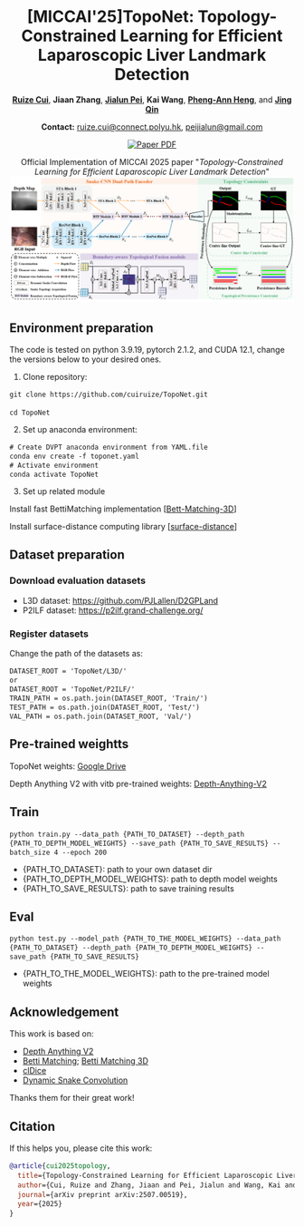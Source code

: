 <div align=center>
<h1>[MICCAI'25]TopoNet: Topology-Constrained Learning for Efficient Laparoscopic Liver Landmark Detection</h1>

[**Ruize Cui**](https://scholar.google.com/citations?hl=en&user=rAcxfuUAAAAJ), **Jiaan Zhang**, [**Jialun Pei**](https://scholar.google.com/citations?user=1lPivLsAAAAJ&hl=en), **Kai Wang**, [**Pheng-Ann Heng**](https://scholar.google.com/citations?user=OFdytjoAAAAJ&hl=en), and [**Jing Qin**](https://harry-qinjing.github.io/)

**Contact:** ruize.cui@connect.polyu.hk, peijialun@gmail.com

<a href="https://arxiv.org/abs/2507.00519"><img src='https://img.shields.io/badge/arXiv-TopoNet-red' alt='Paper PDF'></a>

Official Implementation of MICCAI 2025 paper "*Topology-Constrained Learning for Efficient Laparoscopic Liver Landmark Detection*"
![overview](assets/overview.png)

</div>

## Environment preparation
The code is tested on python 3.9.19, pytorch 2.1.2, and CUDA 12.1, change the versions below to your desired ones.
1. Clone repository:
```shell
git clone https://github.com/cuiruize/TopoNet.git

cd TopoNet
```
   
2. Set up anaconda environment:
```shell
# Create DVPT anaconda environment from YAML.file
conda env create -f toponet.yaml
# Activate environment
conda activate TopoNet
```

3. Set up related module

Install fast BettiMatching implementation [[Bett-Matching-3D](https://github.com/nstucki/Betti-Matching-3D)]

Install surface-distance computing library [[surface-distance](https://github.com/google-deepmind/surface-distance)]

## Dataset preparation

### Download evaluation datasets
- L3D dataset: https://github.com/PJLallen/D2GPLand
- P2ILF dataset: https://p2ilf.grand-challenge.org/
### Register datasets
Change the path of the datasets as:
```shell
DATASET_ROOT = 'TopoNet/L3D/'
or
DATASET_ROOT = 'TopoNet/P2ILF/'
TRAIN_PATH = os.path.join(DATASET_ROOT, 'Train/')
TEST_PATH = os.path.join(DATASET_ROOT, 'Test/')
VAL_PATH = os.path.join(DATASET_ROOT, 'Val/')
```

## Pre-trained weightts

TopoNet weights: [Google Drive](https://drive.google.com/file/d/1dfvMlagKPOO3P3QswYns8JO5tLTj798r/view?usp=sharing)

Depth Anything V2 with vitb pre-trained weights: [Depth-Anything-V2](https://github.com/DepthAnything/Depth-Anything-V2)

## Train

```shell
python train.py --data_path {PATH_TO_DATASET} --depth_path {PATH_TO_DEPTH_MODEL_WEIGHTS} --save_path {PATH_TO_SAVE_RESULTS} --batch_size 4 --epoch 200
```

- {PATH_TO_DATASET}: path to your own dataset dir
- {PATH_TO_DEPTH_MODEL_WEIGHTS}: path to depth model weights
- {PATH_TO_SAVE_RESULTS}: path to save training results

## Eval

```shell
python test.py --model_path {PATH_TO_THE_MODEL_WEIGHTS} --data_path {PATH_TO_DATASET} --depth_path {PATH_TO_DEPTH_MODEL_WEIGHTS} --save_path {PATH_TO_SAVE_RESULTS}
```

- {PATH_TO_THE_MODEL_WEIGHTS}: path to the pre-trained model weights

## Acknowledgement
This work is based on:

- [Depth Anything V2](https://github.com/DepthAnything/Depth-Anything-V2)
- [Betti Matching](https://github.com/nstucki/Betti-matching); [Betti Matching 3D](https://github.com/nstucki/Betti-Matching-3D)
- [clDice](https://github.com/jocpae/clDice)
- [Dynamic Snake Convolution](https://github.com/YaoleiQi/DSCNet)

Thanks them for their great work!

## Citation

If this helps you, please cite this work:

```bibtex
@article{cui2025topology,
  title={Topology-Constrained Learning for Efficient Laparoscopic Liver Landmark Detection},
  author={Cui, Ruize and Zhang, Jiaan and Pei, Jialun and Wang, Kai and Heng, Pheng-Ann and Qin, Jing},
  journal={arXiv preprint arXiv:2507.00519},
  year={2025}
}
```
